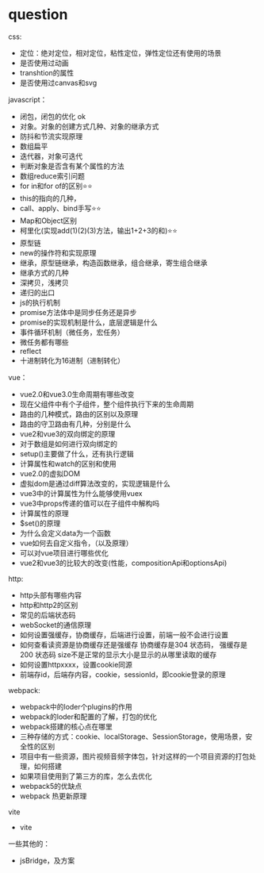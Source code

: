 # question

css:

- 定位：绝对定位，相对定位，粘性定位，弹性定位还有使用的场景
- 是否使用过动画
- transhtion的属性
- 是否使用过canvas和svg

javascript：

- 闭包，闭包的优化 ok
- 对象。对象的创建方式几种、对象的继承方式
- 防抖和节流实现原理
- 数组扁平
- 迭代器，对象可迭代
- 判断对象是否含有某个属性的方法
- 数组reduce索引问题
- for in和for of的区别⭐⭐
- this的指向的几种，
- call、apply、bind手写⭐⭐
- Map和Object区别
- 柯里化(实现add(1)(2)(3)方法，输出1+2+3的和)⭐⭐
- 原型链
- new的操作符和实现原理
- 继承，原型链继承，构造函数继承，组合继承，寄生组合继承
- 继承方式的几种
- 深拷贝，浅拷贝
- 递归的出口
- js的执行机制
- promise方法体中是同步任务还是异步
- promise的实现机制是什么，底层逻辑是什么
- 事件循环机制（微任务，宏任务）
- 微任务都有哪些
- reflect
- 十进制转化为16进制（进制转化）

vue：

- vue2.0和vue3.0生命周期有哪些改变
- 现在父组件中有个子组件，整个组件执行下来的生命周期
- 路由的几种模式，路由的区别以及原理
- 路由的守卫路由有几种，分别是什么
- vue2和vue3的双向绑定的原理
- 对于数组是如何进行双向绑定的
- setup()主要做了什么，还有执行逻辑
- 计算属性和watch的区别和使用
- vue2.0的虚拟DOM
- 虚拟dom是通过diff算法改变的，实现逻辑是什么
- vue3中的计算属性为什么能够使用vuex
- vue3中props传递的值可以在子组件中解构吗
- 计算属性的原理
- $set()的原理
- 为什么会定义data为一个函数
- vue如何去自定义指令，（以及原理）
- 可以对vue项目进行哪些优化
- vue2和vue3的比较大的改变(性能，compositionApi和optionsApi)

http:

- http头部有哪些内容
- http和http2的区别
- 常见的后端状态码
- webSocket的通信原理
- 如何设置强缓存，协商缓存，后端进行设置，前端一般不会进行设置
- 如何查看读资源是协商缓存还是强缓存 协商缓存是304 状态码， 强缓存是200 状态码 size不是正常的显示大小是显示的从哪里读取的缓存
- 如何设置httpxxxx，设置cookie同源
- 前端存id，后端存内容，cookie，sessionId，即cookie登录的原理

webpack:

- webpack中的loder个plugins的作用
- webpack的loder和配置的了解，打包的优化
- webpack搭建的核心点在哪里
- 三种存储的方式：cookie、localStorage、SessionStorage，使用场景，安全性的区别
- 项目中有一些资源，图片视频音频字体包，针对这样的一个项目资源的打包处理，如何搭建
- 如果项目使用到了第三方的库，怎么去优化
- webpack5的优缺点
- webpack 热更新原理

vite

- vite

一些其他的：

- jsBridge，及方案
